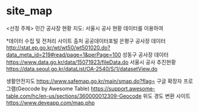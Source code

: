 # site_map
<선정 주제> 민간 공사장 현황 지도: 서울시 공사 현황 데이터를 이용하여 

*데이터 수집 및 전처리 사이트 출처
공공데이터포털
은평구 공사장 데이터
http://stat.ep.go.kr/wt/wt50/wt501020.do?data_meta_id=219#read/page=1&perPage=100
성동구 공사장 데이터
https://www.data.go.kr/data/15071923/fileData.do
서울시 공사 추진현황
https://data.seoul.go.kr/dataList/OA-2540/S/1/datasetView.do

생활안전지도
https://www.safemap.go.kr/main/smap.do?flag=
구글 확장자 프로그램(Geocode by Awesome Table)
https://support.awesome-table.com/hc/en-us/sections/360000012309-Geocode
위도 경도 변환 사이트
https://www.deveapp.com/map.php
